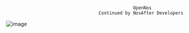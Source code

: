                                                     OpenNos
                                       Continued by NosAfter Developers      
![image](https://user-images.githubusercontent.com/33186756/32915621-cd69db2e-cb19-11e7-9f22-20dcb17e6cd8.png)
